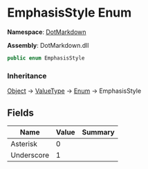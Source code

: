 # EmphasisStyle Enum

**Namespace**: [DotMarkdown](../README.md)

**Assembly**: DotMarkdown\.dll

```csharp
public enum EmphasisStyle
```

### Inheritance

[Object](https://docs.microsoft.com/en-us/dotnet/api/system.object) &#x2192; [ValueType](https://docs.microsoft.com/en-us/dotnet/api/system.valuetype) &#x2192; [Enum](https://docs.microsoft.com/en-us/dotnet/api/system.enum) &#x2192; EmphasisStyle

## Fields

| Name | Value | Summary |
| ---- | ----- | ------- |
| Asterisk | 0 |
| Underscore | 1 |

